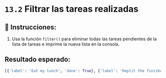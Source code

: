 # `13.2` Filtrar las tareas realizadas

## 📝 Instrucciones:

1. Usa la función `filter()` para eliminar todas las tareas pendientes de la lista de tareas e imprime la nueva lista en la consola.

## Resultado esperado:

```py
[{'label': 'Eat my lunch', 'done': True}, {'label': 'Replit the finishes', 'done': True}, {'label': 'Read a book', 'done': True}]
```